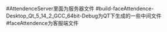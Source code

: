 #AttendenceServer里面为服务器文件
#build-faceAttendence-Desktop_Qt_5_14_2_GCC_64bit-Debug为QT下生成的一些中间文件
#faceAttendence为客服端文件
